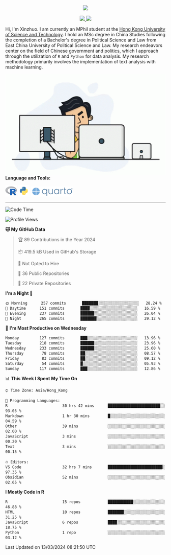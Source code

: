 <div align='center'>
<img src='https://readme-typing-svg.herokuapp.com?font=Lora&color=4d3900&center=true&lines=HKUST+Mphil+in+SOSC;Focus+on+China;Code+for+PoliSci'/>
</div>

<p align='center'>
 <a href
='https://www.linkedin.com/in/xinzhuo-huang-5161011ba/' target='_blank'>
        <img src='https://img.shields.io/badge/linkedin%20-%230077B5.svg?&style=for-the-badge&logo=linkedin&logoColor=white'/>
    </a>
 <a href='https://twitter.com/HsinchoH' target='_blank'>
        <img src='https://img.shields.io/badge/Twitter-1DA1F2?style=for-the-badge&logo=twitter&logoColor=white'/>
    </a>
    </p>
    
Hi, I'm Xinzhuo. I am currently an MPhil student at the [Hong Kong University of Science and Technology](https://sosc.hkust.edu.hk/node/613). I hold an MSc degree in China Studies following the completion of a Bachelor's degree in Political Science and Law from East China University of Political Science and Law. My research endeavors center on the field of Chinese government and politics, which I approach through the utilization of `R` and `Python` for data analysis. My research methodology primarily involves the implementation of text analysis with machine learning.




<img align='right' src="https://github.com/xinzhuohkust/xinzhuohkust/blob/main/programmer.gif" width="590">



**Language and Tools:**  

<code><img height="36" src="https://raw.githubusercontent.com/github/explore/80688e429a7d4ef2fca1e82350fe8e3517d3494d/topics/r/r.png"></code>
<code><img height="36" src="https://raw.githubusercontent.com/github/explore/80688e429a7d4ef2fca1e82350fe8e3517d3494d/topics/python/python.png"></code>
<code><img height="32" src="https://github.com/quarto-dev/quarto-r/blob/main/man/figures/quarto.png"></code>

---
<!--START_SECTION:waka-->
![Code Time](http://img.shields.io/badge/Code%20Time-1%2C519%20hrs%2035%20mins-blue)

![Profile Views](http://img.shields.io/badge/Profile%20Views-0-blue)

**🐱 My GitHub Data** 

> 🏆 89 Contributions in the Year 2024
 > 
> 📦 419.5 kB Used in GitHub's Storage 
 > 
> 🚫 Not Opted to Hire
 > 
> 📜 36 Public Repositories 
 > 
> 🔑 22 Private Repositories  
 > 
**I'm a Night 🦉** 

```text
🌞 Morning      257 commits       ███████░░░░░░░░░░░░░░░░░░   28.24 % 
🌆 Daytime      151 commits       ████░░░░░░░░░░░░░░░░░░░░░   16.59 % 
🌃 Evening      237 commits       ██████░░░░░░░░░░░░░░░░░░░   26.04 % 
🌙 Night        265 commits       ███████░░░░░░░░░░░░░░░░░░   29.12 % 

```
📅 **I'm Most Productive on Wednesday** 

```text
Monday         127 commits       ███░░░░░░░░░░░░░░░░░░░░░░   13.96 % 
Tuesday        218 commits       ██████░░░░░░░░░░░░░░░░░░░   23.96 % 
Wednesday      233 commits       ██████░░░░░░░░░░░░░░░░░░░   25.60 % 
Thursday        78 commits       ██░░░░░░░░░░░░░░░░░░░░░░░   08.57 % 
Friday          83 commits       ██░░░░░░░░░░░░░░░░░░░░░░░   09.12 % 
Saturday        54 commits       █░░░░░░░░░░░░░░░░░░░░░░░░   05.93 % 
Sunday         117 commits       ███░░░░░░░░░░░░░░░░░░░░░░   12.86 % 

```


📊 **This Week I Spent My Time On** 

```text
⌚︎ Time Zone: Asia/Hong_Kong

💬 Programming Languages: 
R                        30 hrs 42 mins      ███████████████████████░░   93.05 % 
Markdown                 1 hr 30 mins        █░░░░░░░░░░░░░░░░░░░░░░░░   04.59 % 
Other                    39 mins             ░░░░░░░░░░░░░░░░░░░░░░░░░   02.00 % 
JavaScript               3 mins              ░░░░░░░░░░░░░░░░░░░░░░░░░   00.20 % 
Text                     3 mins              ░░░░░░░░░░░░░░░░░░░░░░░░░   00.15 % 

🔥 Editors: 
VS Code                  32 hrs 7 mins       ████████████████████████░   97.35 % 
Obsidian                 52 mins             ░░░░░░░░░░░░░░░░░░░░░░░░░   02.65 % 

```

**I Mostly Code in R** 

```text
R                        15 repos            ███████████░░░░░░░░░░░░░░   46.88 % 
HTML                     10 repos            ███████░░░░░░░░░░░░░░░░░░   31.25 % 
JavaScript               6 repos             ████░░░░░░░░░░░░░░░░░░░░░   18.75 % 
Python                   1 repo              ░░░░░░░░░░░░░░░░░░░░░░░░░   03.12 % 

```



 Last Updated on 13/03/2024 08:21:50 UTC
<!--END_SECTION:waka-->
    
    
    
    
    
    
    
    
